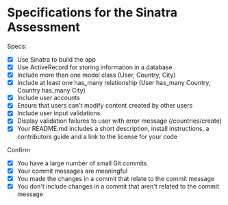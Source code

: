 # Specifications for the Sinatra Assessment

Specs:
- [x] Use Sinatra to build the app
- [x] Use ActiveRecord for storing information in a database
- [x] Include more than one model class (User, Country, City)
- [x] Include at least one has_many relationship (User has_many Country, Country has_many City)
- [x] Include user accounts
- [x] Ensure that users can't modify content created by other users
- [x] Include user input validations
- [x] Display validation failures to user with error message (/countries/create)
- [x] Your README.md includes a short description, install instructions, a contributors guide and a link to the license for your code

Confirm
- [x] You have a large number of small Git commits
- [x] Your commit messages are meaningful
- [x] You made the changes in a commit that relate to the commit message
- [x] You don't include changes in a commit that aren't related to the commit message

